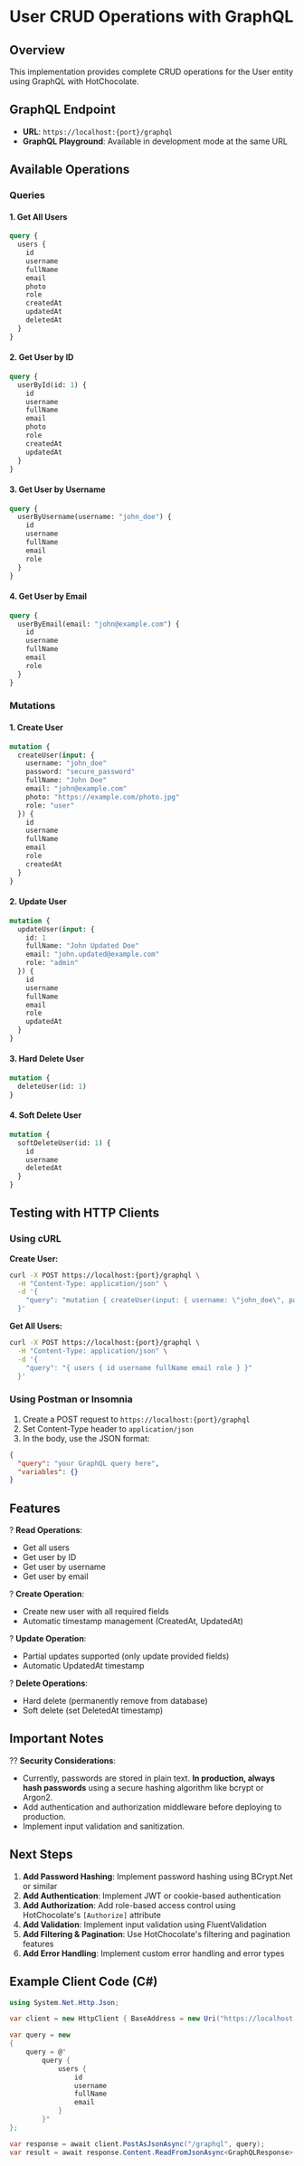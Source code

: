 # User CRUD Operations with GraphQL

## Overview
This implementation provides complete CRUD operations for the User entity using GraphQL with HotChocolate.

## GraphQL Endpoint
- **URL**: `https://localhost:{port}/graphql`
- **GraphQL Playground**: Available in development mode at the same URL

## Available Operations

### Queries

#### 1. Get All Users
```graphql
query {
  users {
    id
    username
    fullName
    email
    photo
    role
    createdAt
    updatedAt
    deletedAt
  }
}
```

#### 2. Get User by ID
```graphql
query {
  userById(id: 1) {
    id
    username
    fullName
    email
    photo
    role
    createdAt
    updatedAt
  }
}
```

#### 3. Get User by Username
```graphql
query {
  userByUsername(username: "john_doe") {
    id
    username
    fullName
    email
    role
  }
}
```

#### 4. Get User by Email
```graphql
query {
  userByEmail(email: "john@example.com") {
    id
    username
    fullName
    email
    role
  }
}
```

### Mutations

#### 1. Create User
```graphql
mutation {
  createUser(input: {
    username: "john_doe"
    password: "secure_password"
    fullName: "John Doe"
    email: "john@example.com"
    photo: "https://example.com/photo.jpg"
    role: "user"
  }) {
    id
    username
    fullName
    email
    role
    createdAt
  }
}
```

#### 2. Update User
```graphql
mutation {
  updateUser(input: {
    id: 1
    fullName: "John Updated Doe"
    email: "john.updated@example.com"
    role: "admin"
  }) {
    id
    username
    fullName
    email
    role
    updatedAt
  }
}
```

#### 3. Hard Delete User
```graphql
mutation {
  deleteUser(id: 1)
}
```

#### 4. Soft Delete User
```graphql
mutation {
  softDeleteUser(id: 1) {
    id
    username
    deletedAt
  }
}
```

## Testing with HTTP Clients

### Using cURL

**Create User:**
```bash
curl -X POST https://localhost:{port}/graphql \
  -H "Content-Type: application/json" \
  -d '{
    "query": "mutation { createUser(input: { username: \"john_doe\", password: \"pass123\", fullName: \"John Doe\", email: \"john@example.com\", photo: \"\", role: \"user\" }) { id username fullName email } }"
  }'
```

**Get All Users:**
```bash
curl -X POST https://localhost:{port}/graphql \
  -H "Content-Type: application/json" \
  -d '{
    "query": "{ users { id username fullName email role } }"
  }'
```

### Using Postman or Insomnia

1. Create a POST request to `https://localhost:{port}/graphql`
2. Set Content-Type header to `application/json`
3. In the body, use the JSON format:
```json
{
  "query": "your GraphQL query here",
  "variables": {}
}
```

## Features

? **Read Operations**:
- Get all users
- Get user by ID
- Get user by username
- Get user by email

? **Create Operation**:
- Create new user with all required fields
- Automatic timestamp management (CreatedAt, UpdatedAt)

? **Update Operation**:
- Partial updates supported (only update provided fields)
- Automatic UpdatedAt timestamp

? **Delete Operations**:
- Hard delete (permanently remove from database)
- Soft delete (set DeletedAt timestamp)

## Important Notes

?? **Security Considerations**:
- Currently, passwords are stored in plain text. **In production, always hash passwords** using a secure hashing algorithm like bcrypt or Argon2.
- Add authentication and authorization middleware before deploying to production.
- Implement input validation and sanitization.

## Next Steps

1. **Add Password Hashing**: Implement password hashing using BCrypt.Net or similar
2. **Add Authentication**: Implement JWT or cookie-based authentication
3. **Add Authorization**: Add role-based access control using HotChocolate's `[Authorize]` attribute
4. **Add Validation**: Implement input validation using FluentValidation
5. **Add Filtering & Pagination**: Use HotChocolate's filtering and pagination features
6. **Add Error Handling**: Implement custom error handling and error types

## Example Client Code (C#)

```csharp
using System.Net.Http.Json;

var client = new HttpClient { BaseAddress = new Uri("https://localhost:5001") };

var query = new
{
    query = @"
        query {
            users {
                id
                username
                fullName
                email
            }
        }"
};

var response = await client.PostAsJsonAsync("/graphql", query);
var result = await response.Content.ReadFromJsonAsync<GraphQLResponse>();
```
